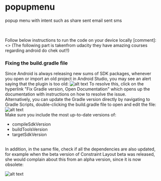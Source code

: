 # popupmenu
popup menu with intent such as share sent email sent sms

<br><br>
Follow below instructions to run the code on your device locally
[comment]: <> (The following part is takenfrom udacity they have amazing courses regarding android do chek out!!)
### Fixing the build.gradle file
Since Android is always releasing new sums of SDK packages, whenever you open or import an old project in Android Studio, you may see an alert saying that the plugin is too old:
![alt text](https://video.udacity-data.com/topher/2017/December/5a21dbdd_screen-shot-2017-12-01-at-2.46.23-pm/screen-shot-2017-12-01-at-2.46.23-pm.png)
To resolve this, click on the hyperlink "Fix Gradle version, Open Documentation" which opens up the documentation with instructions on how to resolve the issue.
<br>
Alternatively, you can update the Gradle version directly by navigating to Gradle Scripts, double-clicking the build.gradle file to open and edit the file:
![alt text](https://video.udacity-data.com/topher/2017/August/5991f7d1_screen-shot-2017-08-14-at-12.19.29-pm/screen-shot-2017-08-14-at-12.19.29-pm.png)
<br>
Make sure you include the most up-to-date versions of: <br>

- compileSdkVersion
- buildToolsVersion
- targetSdkVersion
<br>
In addition, in the same file, check if all the dependencies are also updated, for example when the beta version of Constraint Layout beta was released, she would complain about this from an alpha version, since it is now obsolete:

![alt text](https://video.udacity-data.com/topher/2017/August/5991f7e3_screen-shot-2017-08-14-at-12.19.54-pm/screen-shot-2017-08-14-at-12.19.54-pm.png)
